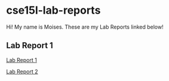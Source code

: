# cse15l-lab-reports
Hi! My name is Moises. These are my Lab Reports linked below!

## Lab Report 1

[Lab Report 1](https://molmedo3.github.io/cse15l-lab-reports/lab-report-1-week-2.html)

[Lab Report 2](https://molmedo3.github.io/cse15l-lab-reports/lab-report-2-week-4.html)
